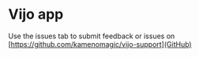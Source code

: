 # Vijo app

Use the issues tab to submit feedback or issues on [https://github.com/kamenomagic/vijo-support](GitHub)
